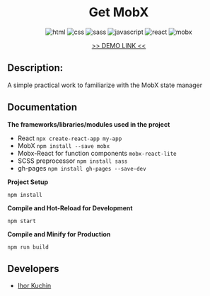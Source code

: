 <h1 align="center">
  Get MobX
</h1>

<p align="center">
  <img src="https://img.shields.io/badge/-html-red" alt="html">
  <img src="https://img.shields.io/badge/-css-blue" alt="css">
  <img src="https://img.shields.io/badge/-sass/scss-violet" alt="sass">
  <img src="https://img.shields.io/badge/-javascript-yellow" alt="javascript">
  <img src="https://img.shields.io/badge/-react-cyan" alt="react">
  <img src="https://img.shields.io/badge/-mobx-orange" alt="mobx">
</p>

<p align="center">
  <a href="https://ik-web.github.io/get_mobx/">
    >> DEMO LINK <<
  </a> 
</p>

## Description:

A simple practical work to familiarize with the MobX state manager

## Documentation

**The frameworks/libraries/modules used in the project**

- React `npx create-react-app my-app`
- MobX `npm install --save mobx`
- Mobx-React for function components `mobx-react-lite`
- SCSS preprocessor `npm install sass`
- gh-pages `npm install gh-pages --save-dev`

**Project Setup**

```
npm install
```

**Compile and Hot-Reload for Development**

```
npm start
```

**Compile and Minify for Production**

```
npm run build
```

## Developers

- [Ihor Kuchin](https://github.com/ik-web)
